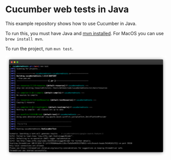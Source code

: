 # Cucumber web tests in Java

This example repository shows how to use Cucumber in Java.

To run this, you must have Java and [mvn installed](https://maven.apache.org/install.html). For MacOS you can use `brew install mvn`.

To run the project, run `mvn test`.

![Example of run output](./example.png)